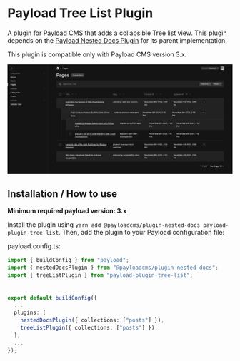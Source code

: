 # Payload Tree List Plugin

A plugin for [Payload CMS](https://github.com/payloadcms/payload) that adds a collapsible Tree list view. This plugin depends on the [Payload Nested Docs Plugin](https://github.com/payloadcms/payload/tree/beta/packages/plugin-nested-docs) for its parent implementation.

This plugin is compatible only with Payload CMS version 3.x.

![Payload Tree List Plugin Example with some items open and other closed](./images/payload-plugin-tree-list.png)

## Installation / How to use

**Minimum required payload version: 3.x**

Install the plugin using `yarn add @payloadcms/plugin-nested-docs payload-plugin-tree-list`. Then, add the plugin to your Payload configuration file:

payload.config.ts:

```ts
import { buildConfig } from "payload";
import { nestedDocsPlugin } from "@payloadcms/plugin-nested-docs";
import { treeListPlugin } from "payload-plugin-tree-list";


export default buildConfig({
  ...
  plugins: [
    nestedDocsPlugin({ collections: ["posts"] }),
    treeListPlugin({ collections: ["posts"] }),
  ],
  ...
});

```


